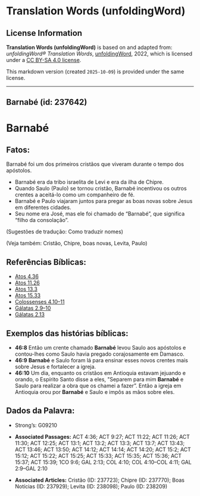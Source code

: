 # Translation Words (unfoldingWord)

## License Information

**Translation Words (unfoldingWord)** is based on and adapted from: _unfoldingWord® Translation Words_, [unfoldingWord](https://unfoldingword.org/utw), 2022, which is licensed under a [CC BY-SA 4.0 license](https://creativecommons.org/licenses/by-sa/4.0/legalcode.en).

This markdown version (created `2025-10-09`) is provided under the same license.



--------------------------------

## Barnabé (id: 237642)

Barnabé
=======

Fatos:
------

Barnabé foi um dos primeiros cristãos que viveram durante o tempo dos apóstolos.

* Barnabé era da tribo israelita de Levi e era da ilha de Chipre.
* Quando Saulo (Paulo) se tornou cristão, Barnabé incentivou os outros crentes a aceitá\-lo como um companheiro de fé.
* Barnabé e Paulo viajaram juntos para pregar as boas novas sobre Jesus em diferentes cidades.
* Seu nome era José, mas ele foi chamado de “Barnabé”, que significa “filho da consolação”.

(Sugestões de tradução: Como traduzir nomes)

(Veja também: Cristão, Chipre, boas novas, Levita, Paulo)

Referências Bíblicas:
---------------------

* [Atos 4\.36](https://ref.ly/Acts4:36)
* [Atos 11\.26](https://ref.ly/Acts11:26)
* [Atos 13\.3](https://ref.ly/Acts13:3)
* [Atos 15\.33](https://ref.ly/Acts15:33)
* [Colossenses 4\.10–11](https://ref.ly/Col4:10-Col4:11)
* [Gálatas 2\.9–10](https://ref.ly/Gal2:9-Gal2:10)
* [Gálatas 2\.13](https://ref.ly/Gal2:13)

Exemplos das histórias bíblicas:
--------------------------------

* **46:8** Então um crente chamado **Barnabé** levou Saulo aos apóstolos e contou\-lhes como Saulo havia pregado corajosamente em Damasco.
* **46:9** **Barnabé** e Saulo foram lá para ensinar esses novos crentes mais sobre Jesus e fortalecer a igreja.
* **46:10** Um dia, enquanto os cristãos em Antioquia estavam jejuando e orando, o Espírito Santo disse a eles, "Separem para mim **Barnabé** e Saulo para realizar a obra que os chamei a fazer”. Então a igreja em Antioquia orou por **Barnabé** e Saulo e impôs as mãos sobre eles.

Dados da Palavra:
-----------------

* Strong’s: G09210

* **Associated Passages:** ACT 4:36; ACT 9:27; ACT 11:22; ACT 11:26; ACT 11:30; ACT 12:25; ACT 13:1; ACT 13:2; ACT 13:3; ACT 13:7; ACT 13:43; ACT 13:46; ACT 13:50; ACT 14:12; ACT 14:14; ACT 14:20; ACT 15:2; ACT 15:12; ACT 15:22; ACT 15:25; ACT 15:33; ACT 15:35; ACT 15:36; ACT 15:37; ACT 15:39; 1CO 9:6; GAL 2:13; COL 4:10; COL 4:10–COL 4:11; GAL 2:9–GAL 2:10
* **Associated Articles:** Cristão (ID: 237723); Chipre (ID: 237770); Boas Notícias (ID: 237929); Levita (ID: 238098); Paulo (ID: 238209)

